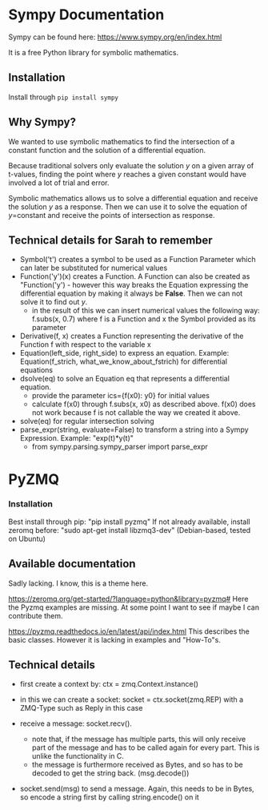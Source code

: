 # Sympy Documentation

Sympy can be found here: https://www.sympy.org/en/index.html

It is a free Python library for symbolic mathematics. 

## Installation

Install through `pip install sympy`

## Why Sympy?
We wanted to use symbolic mathematics to find the intersection of a constant function and the solution of a differential equation. 

Because traditional solvers only evaluate the solution *y* on a given array of t-values, finding the point where *y* reaches a given constant would have involved a lot of trial and error. 

Symbolic mathematics allows us to solve a differential equation and receive the solution *y* as a response. Then we can use it to solve the equation of *y*=constant and receive the points of intersection as response. 

## Technical details for Sarah to remember

- Symbol('t') creates a symbol to be used as a Function Parameter which can later be substituted for numerical values
- Function('y')(x) creates a Function. A Function can also be created as "Function('y') - however this way breaks the Equation expressing the differential equation by making it always be **False**. Then we can not solve it to find out *y*. 
	- in the result of this we can insert numerical values the following way: f.subs(x, 0.7) where f is a Function and x the Symbol provided as its parameter
- Derivative(f, x) creates a Function representing the derivative of the Function f with respect to the variable x
- Equation(left_side, right_side) to express an equation. Example: Equation(f_strich, what_we_know_about_fstrich) for differential equations
- dsolve(eq) to solve an Equation eq that represents a differential equation. 
	- provide the parameter ics={f(x0): y0} for initial values
	- calculate f(x0) through f.subs(x, x0) as described above. f(x0) does not work because f is not callable the way we created it above.
- solve(eq) for regular intersection solving
- parse_expr(string, evaluate=False) to transform a string into a Sympy Expression. Example: "exp(t)*y(t)"
	- from sympy.parsing.sympy_parser import parse_expr
	
# PyZMQ

### Installation
Best install through pip: 
"pip install pyzmq"
If not already available, install zeromq before: "sudo apt-get install libzmq3-dev" (Debian-based, tested on Ubuntu)

## Available documentation
Sadly lacking. I know, this is a theme here. 

https://zeromq.org/get-started/?language=python&library=pyzmq# Here the Pyzmq examples are missing. At some point I want to see if maybe I can contribute them. 

https://pyzmq.readthedocs.io/en/latest/api/index.html This describes the basic classes. However it is lacking in examples and "How-To"s. 

## Technical details

- first create a context by: ctx = zmq.Context.instance()
- in this we can create a socket: socket = ctx.socket(zmq.REP) with a ZMQ-Type such as Reply in this case
- receive a message: socket.recv(). 
	- note that, if the message has multiple parts, this will only receive part of the message and has to be called again for every part. This is unlike the functionality in C. 
	- the message is furthermore received as Bytes, and so has to be decoded to get the string back. (msg.decode())
	
- socket.send(msg) to send a message. Again, this needs to be in Bytes, so encode a string first by calling string.encode() on it
	
